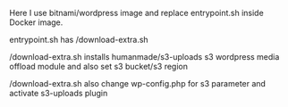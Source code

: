 Here I use bitnami/wordpress image and replace entrypoint.sh inside Docker image. 

entrypoint.sh has /download-extra.sh 

/download-extra.sh installs humanmade/s3-uploads s3 wordpress media offload module and also set s3 bucket/s3 region

/download-extra.sh also change wp-config.php for s3 parameter and activate s3-uploads plugin

